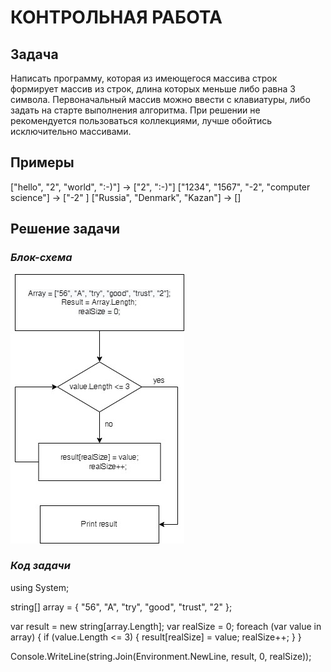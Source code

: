 # КОНТРОЛЬНАЯ РАБОТА 
## Задача 
Написать программу, которая из имеющегося массива строк формирует массив из строк, длина которых меньше либо равна 3 символа. Первоначальный массив можно ввести с клавиатуры, либо задать на старте выполнения алгоритма. При решении не рекомендуется пользоваться коллекциями, лучше обойтись исключительно массивами. 
## Примеры
["hello", "2", "world", ":-)"] -> ["2", ":-)"]
["1234", "1567", "-2", "computer science"] -> ["-2" ]
["Russia", "Denmark", "Kazan"] -> []
## Решение задачи
### *Блок-схема*
![Pictures](Diagram.jpg) 

### *Код задачи*
using System;
 
string[] array =
{
    "56",
    "A",
    "try",
    "good",
    "trust",
    "2"
};
 
var result = new string[array.Length];
var realSize = 0;
foreach (var value in array)
{
    if (value.Length <= 3)
    {
        result[realSize] = value;
        realSize++;
    }
}
 
Console.WriteLine(string.Join(Environment.NewLine, result, 0, realSize));


